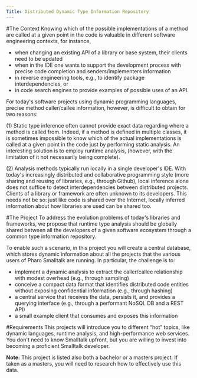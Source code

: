 ```yaml
---
Title: Distributed Dynamic Type Information Repository
---
```


#The Context
Knowing which of the possible implementations of a method are called at a given point in the code is valuable in different software engineering contexts, for instance,

-  when changing an existing API of a library or base system, their clients need to be updated
-  when in the IDE one wants to support the development process with precise code completion and senders/implementers information
-  in reverse engineering tools, e.g., to identify package interdependencies, or
-  in code search engines to provide examples of possible uses of an API.

For today's software projects using dynamic programming languages, precise method caller/callee information, however, is difficult to obtain for two reasons:

(1) Static type inference often cannot provide exact data regarding where a method is called from. Indeed, if a method is defined in multiple classes, it is sometimes impossible to know which of the actual implementations is called at a given point in the code just by performing static analysis. An interesting solution is to employ runtime analysis, (however, with the limitation of it not necessarily being complete).

(2) Analysis methods typically run locally in a single developer's IDE. With today's increasingly distributed and collaborative programming style (more sharing and reusing of libraries, e.g., through Github), local inference alone does not suffice to detect interdependencies between distributed projects. Clients of a library or framework are often unknown to its developers.  This needs not be so: just like code is shared over the Internet, locally inferred information about how libraries are used can be shared too.

#The Project
To address the evolution problems of today's libraries and frameworks, we propose that runtime type analysis should be globally shared between all the developers of a given software ecosystem through a common type information repository.


To enable such a scenario, in this project you will create a central database, which stores dynamic information about all the projects that the various users of Pharo Smalltalk are running. In particular, the challenge is to:

-  implement a dynamic analysis to extract the caller/callee relationship with modest overhead (e.g., through sampling)
-  conceive a compact data format that identifies distributed code entities without exposing confidential information (e.g., through hashing)
-  a central service that receives the data, persists it, and provides a querying interface (e.g., through a performant NoSQL DB and a REST API)
-  a small example client that consumes and exposes this information 

#Requirements
This projects will introduce you to different “hot” topics, like dynamic languages, runtime analysis, and high-performance web services. You don't need to know Smalltalk upfront, but you are willing to invest into becoming a proficient Smalltalk developer.


**Note:** This project is listed also both a bachelor or a masters project. If taken as a masters, you will need to research how to effectively use this data.
